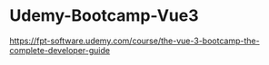# Udemy-Bootcamp-Vue3

https://fpt-software.udemy.com/course/the-vue-3-bootcamp-the-complete-developer-guide
